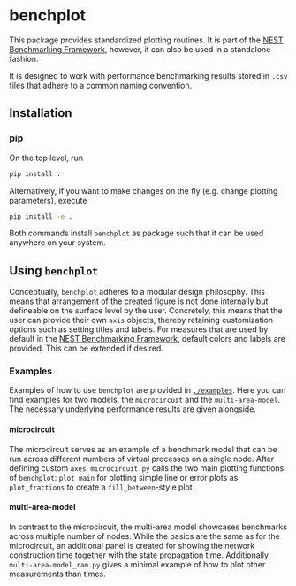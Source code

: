 # benchplot

This package provides standardized plotting routines. It is part of the [NEST Benchmarking Framework](https://github.com/INM-6/nest_benchmarking_framework), however, it can also be used in a standalone fashion.

It is designed to work with performance benchmarking results stored in `.csv` files that adhere to a common naming convention.

## Installation

### pip

On the top level, run

```bash
pip install .
```

Alternatively, if you want to make changes on the fly (e.g. change plotting parameters), execute

```bash
pip install -e .
```

Both commands install `benchplot` as package such that it can be used anywhere on your system.

## Using `benchplot`

Conceptually, `benchplot` adheres to a modular design philosophy. This means that arrangement of the created figure is not done internally but defineable on the surface level by the user. Concretely, this means that the user can provide their own `axis` objects, thereby retaining customization options such as setting titles and labels.
For measures that are used by default in the [NEST Benchmarking Framework](https://github.com/INM-6/nest_benchmarking_framework), default colors and labels are provided. This can be extended if desired.

### Examples

Examples of how to use `benchplot` are provided in [`./examples`](https://github.com/INM-6/benchplot/tree/main/examples). Here you can find examples for two models, the `microcircuit` and the `multi-area-model`. The necessary underlying performance results are given alongside.

#### microcircuit

The microcircuit serves as an example of a benchmark model that can be run across different numbers of virtual processes on a single node. After defining custom `axes`, `microcircuit.py` calls the two main plotting functions of `benchplot`: `plot_main` for plotting simple line or error plots as `plot_fractions` to create a `fill_between`-style plot.

#### multi-area-model

In contrast to the microcircuit, the multi-area model showcases benchmarks across multiple number of nodes. While the basics are the same as for the microcircuit, an additional panel is created for showing the network construction time together with the state propagation time. Additionally, `multi-area-model_ram.py` gives a minimal example of how to plot other measurements than times.